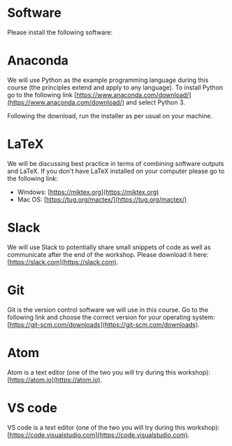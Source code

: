 # Software

Please install the following software:

# Anaconda

We will use Python as the example programming language during this course (the
principles extend and apply to any language). To install Python go to the
following link
[https://www.anaconda.com/download/](https://www.anaconda.com/download/) and
select Python 3.

Following the download, run the installer as per usual on your machine.

# LaTeX

We will be discussing best practice in terms of combining software outputs and
LaTeX. If you don't have LaTeX installed on your computer please go to the
following link:

- Windows: [https://miktex.org](https://miktex.org)
- Mac OS: [https://tug.org/mactex/](https://tug.org/mactex/)

# Slack

We will use Slack to potentially share small snippets of code as well as
communicate after the end of the workshop. Please download it here:
[https://slack.com](https://slack.com).

# Git

Git is the version control software we will use in this course. Go to the
following link and choose the correct version for your operating system:
[https://git-scm.com/downloads](https://git-scm.com/downloads).

# Atom

Atom is a text editor (one of the two you will try during this workshop):
[https://atom.io](https://atom.io).

# VS code

VS code is a text editor (one of the two you will try during this workshop):
[https://code.visualstudio.com](https://code.visualstudio.com).
